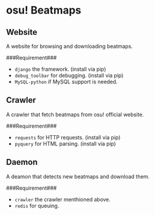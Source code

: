 osu! Beatmaps
================
Website
---------
A website for browsing and downloading beatmaps.

###Requirement###
- ``django`` the framework. (install via pip)
- ``debug_toolbar`` for debugging. (install via pip)
- ``MySQL-python`` if MySQL support is needed.

Crawler
--------
A crawler that fetch beatmaps from osu! official website.

###Requirement###
- ``requests`` for HTTP requests. (install via pip)
- ``pyquery`` for HTML parsing. (install via pip)

Daemon
-------
A deamon that detects new beatmaps and download them.

###Requirement###
- ``crawler`` the crawler menthioned above.
- ``redis`` for queuing.
